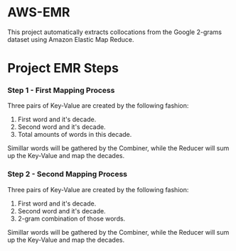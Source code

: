 # AWS-EMR
This project automatically extracts collocations from the Google 2-grams dataset using Amazon Elastic Map Reduce.

# Project EMR Steps
### Step 1 - First Mapping Process
Three pairs of Key-Value are created by the following fashion:
1. First word and it's decade.
2. Second word and it's decade.
3. Total amounts of words in this decade.

Simillar words will be gathered by the Combiner, while the Reducer will sum up the Key-Value and map the decades.

### Step 2 - Second Mapping Process
Three pairs of Key-Value are created by the following fashion:
1. First word and it's decade.
2. Second word and it's decade.
3. 2-gram combination of those words.

Simillar words will be gathered by the Combiner, while the Reducer will sum up the Key-Value and map the decades.
